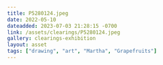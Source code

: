 ```yaml
---
title: P5280124.jpeg
date: 2022-05-10
dateadded: 2023-07-03 21:28:15 -0700
link: /assets/clearings/P5280124.jpeg
gallery: clearings-exhibition
layout: asset
tags: ["drawing", "art", "Martha", "Grapefruits"]
--- 
```

